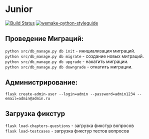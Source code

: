 # Junior

[![Build Status](https://travis-ci.org/honeydev/Junior.svg?branch=master)](https://travis-ci.org/honeydev/Junior)
[![wemake-python-styleguide](https://img.shields.io/badge/style-wemake-000000.svg)](https://github.com/wemake-services/wemake-python-styleguide)

## Проведение Миграций:
`python src/db_manage.py db init` - инициализация миграций. <br>
`python src/db_manage.py db migrate` - создание новых миграций. <br>
`python src/db_manage.py db upgrade` - накатить миграции. <br>
`python src/db_manage.py db downgrade` - откатить миграции. <br>

## Администрирование:
`flask create-admin-user --login=admin --password=admin1234 --email=admin@admin.ru
` <br>

## Загрузка фикстур
`flask load-chapters-questions` - загрузка фикстур вопросов <br>
`flask load-testcases` - загрузка фикстур тестов вопросов<br>